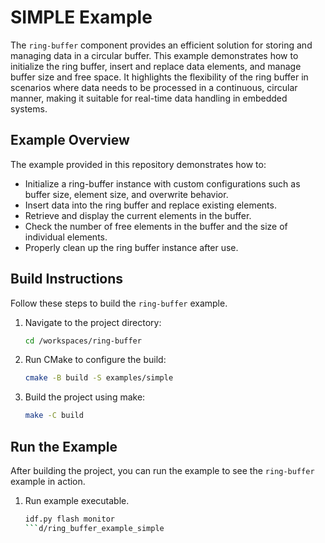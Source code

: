 # SIMPLE Example

The `ring-buffer` component provides an efficient solution for storing and managing data in a circular buffer. This example demonstrates how to initialize the ring buffer, insert and replace data elements, and manage buffer size and free space. It highlights the flexibility of the ring buffer in scenarios where data needs to be processed in a continuous, circular manner, making it suitable for real-time data handling in embedded systems.

## Example Overview

The example provided in this repository demonstrates how to:

- Initialize a ring-buffer instance with custom configurations such as buffer size, element size, and overwrite behavior.
- Insert data into the ring buffer and replace existing elements.
- Retrieve and display the current elements in the buffer.
- Check the number of free elements in the buffer and the size of individual elements.
- Properly clean up the ring buffer instance after use.

## Build Instructions

Follow these steps to build the `ring-buffer` example.

1. Navigate to the project directory:
   ```bash
   cd /workspaces/ring-buffer
   ```

2. Run CMake to configure the build:
   ```bash
   cmake -B build -S examples/simple
   ```

3. Build the project using make:
   ```bash
   make -C build
   ```

## Run the Example

After building the project, you can run the example to see the `ring-buffer` example in action.

1. Run example executable.
   ```bash
   idf.py flash monitor
   ```d/ring_buffer_example_simple
```